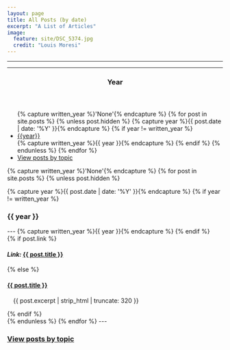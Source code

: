 ```yaml
---
layout: page
title: All Posts (by date)
excerpt: "A List of Articles"
image:
  feature: site/DSC_5374.jpg
  credit: "Louis Moresi"
---
```


<!-- This is how to grab a medium blog -->

---

<div id="retainable-rss-embed"
data-rss="https://medium.com/feed/@lmoresi, https://medium.com/feed/retainable"
data-maxcols="3"
data-layout="slider"
data-poststyle="inline"
data-readmore="Read on"
data-buttonclass="btn btn-primary"
data-offset="-100">
</div>

---

<section id="table-of-contents" class="toc">
<header>
  <h3>Year</h3>
</header>
<div id="drawer" >
<ul id="markdown-toc">
{% capture written_year %}'None'{% endcapture %}
{% for post in site.posts %}
  {% unless post.hidden %}
    {% capture year %}{{ post.date | date: '%Y' }}{% endcapture %}
    {% if year != written_year %}
      <li> <a href="#{{ year }}"> {{year}} </a> </li>
      {% capture written_year %}{{ year }}{% endcapture %}
    {% endif %}
  {% endunless %}
  {% endfor %}
<li> <a href="{{ site.url }}/pages/ListOfPosts/ByCategory.html"> View posts by topic </a> </li>
</ul>
</div>
</section> <!-- /#table-of-contents -->

{% capture written_year %}'None'{% endcapture %}
{% for post in site.posts %}
{% unless post.hidden %}

{% capture year %}{{ post.date | date: '%Y' }}{% endcapture %}
{% if year != written_year %}
<h3 id="{{year}}">{{ year }}</h3>
---
{% capture written_year %}{{ year }}{% endcapture %}
{% endif %}
<article>
 {% if post.link %}
      <h4 class="link-post"><i>Link: </i><a href="{{ site.url }}{{ post.url }}" title="{{ post.title }}">{{ post.title }}</a>
      <a href="{{ post.link }}" target="_blank" title="{{ post.title }}"><i class="fa fa-link"></i></a></h4>
{% else %}
      <h4><a href="{{ site.url }}{{ post.url }}" title="{{ post.title }}">{{ post.title }}</a></h4>
      <p style="margin-left:1em;">{{ post.excerpt | strip_html | truncate: 320 }}</p>
{% endif %}
</article>
{% endunless %}
{% endfor %}
---

<h3> <a href="{{ site.url }}/pages/ListOfPosts/ByCategory.html"> View posts by topic </a> </h3>
